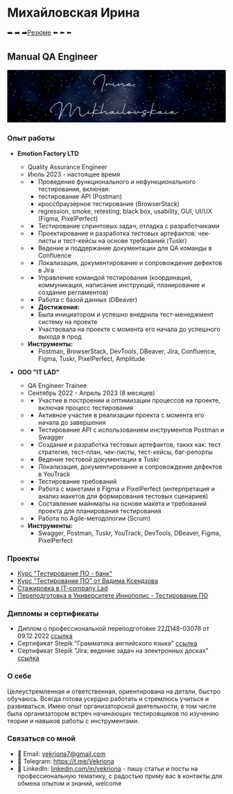 # Михайловская Ирина
 ➡️ ➡️ ➡️[Резюме](https://drive.google.com/file/d/1ERMn_zGa_3jJsmRMWeBN6RGo197TzjpI/view?usp=drive_link) ⬅️ ⬅️ ⬅️
## Manual QA Engineer

![Тут должна быть красивая картинка](shot_231118_141127.jpg)

### Опыт работы
- **Emotion Factory LTD**
  - Quality Assurance Engineer
  - Июль 2023 - настоящее время
  - - Проведение функционального и нефункционального тестирования, включая:
    - тестирование API (Postman)
    - кроссбраузерное тестирование (BrowserStack)
    - regression, smoke, retesting, black box, usability, GUI, UI/UX (Figma, PixelPerfect)
  - - Тестирование спринтовых задач, отладка с разработчиками
  - - Проектирование и разработка тестовых артефактов: чек-листы и тест-кейсы на основе требований (Tuskr)
  - - Ведение и поддержание документации для QA команды в Confluence
  - - Локализация, документирование и сопровождение дефектов в Jira
  - - Управление командой тестирования (координация, коммуникация, написание инструкций, планирование и создание регламентов)
  - - Работа с базой данных (DBeaver)
  - - **Достижения:**
    - Была инициатором и успешно внедрила тест-менеджмент систему на проекте
    - Участвовала на проекте с момента его начала до успешного выхода в прод
  - **Инструменты:**
    - Postman, BrowserStack, DevTools, DBeaver, Jira, Confluence, Figma, Tuskr, PixelPerfect, Amplitude

- **ООО "IT LAD"**
  - QA Engineer Trainee
  - Сентябрь 2022 - Апрель 2023 (8 месяцев)
  - - Участие в построении и оптимизации процессов на проекте, включая процесс тестирования
  - - Активное участие в реализации проекта с момента его начала до завершения
  - - Тестирование API с использованием инструментов Postman и Swagger
  - - Создание и разработка тестовых артефактов, таких как: тест стратегия, тест-план, чек-листы, тест-кейсы, баг-репорты
  - - Ведение тестовой документации в Tuskr
  - - Локализация, документирование и сопровождение дефектов в YouTrack
  - - Тестирование требований
  - - Работа с макетами в Figma и PixelPerfect (интерпретация и анализ макетов для формирования тестовых сценариев)
  - - Составление майнмапы на основе макета и требований проекта для планирования тестирования
  - - Работа по Agile-методологии (Scrum)
  - **Инструменты:**
    - Swagger, Postman, Tuskr, YouTrack, DevTools, DBeaver, Figma, PixelPerfect

### Проекты

- [Курс "Тестирование ПО - банк"](Projects/Testing-PO-Bank/README.md)
- [Курс "Тестирование ПО" от Вадима Ксендзова](Projects/Testing-PO-Ksendzov/README.md)
- [Стажировка в IT-company Lad](Projects/Internship-IT-Company-Lad/README.md)
- [Переподготовка в Университете Иннополис - Тестирование ПО](Projects/Innopolis-Test-Training/README.md)

### Дипломы и сертификаты
- Диплом о профессиональной переподготовке 22Д148-03076 от 09.12.2022 [ссылка](https://drive.google.com/file/d/1FNvciNzPpWo7vrhcjW_3akCvGUYNF1I5/view)
- Сертификат Stepik "Грамматика английского языка" [ссылка](https://stepik.org/certificate/a7bfa2723ed38bdffff82e4d4a3f53bb152bdb1a.pdf)
- Сертификат Stepik "Jira: ведение задач на электронных досках" [ссылка](https://stepik.org/certificate/7d718e3a9b27f5b3dfa79f1b6d915b4d5a5155ae.pdf)

### О себе
Целеустремленная и ответственная, ориентирована на детали, быстро обучаюсь. Всегда готова усердно работать и стремлюсь учиться и развиваться. Имею опыт организаторской деятельности, в том числе была организатором встреч начинающих тестировщиков по изучению теории и навыков работы с инструментами.

### Связаться со мной
- 📧 Email: vekriona7@gmail.com
- 💌 Telegram: https://t.me/Vekriona
- 💼 LinkedIn: [linkedin.com/in/vekriona](https://www.linkedin.com/in/vekriona/) - пишу статьи и посты на профессиональную тематику, с радостью приму вас в контакты для обмена опытом и знаний, welcome
